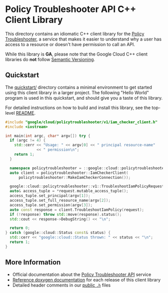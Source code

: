 # Policy Troubleshooter API C++ Client Library

This directory contains an idiomatic C++ client library for the
[Policy Troubleshooter][cloud-service-docs], a service that makes it easier to
understand why a user has access to a resource or doesn't have permission to
call an API.

While this library is **GA**, please note that the Google Cloud C++ client
libraries do **not** follow [Semantic Versioning](https://semver.org/).

## Quickstart

The [quickstart/](quickstart/README.md) directory contains a minimal environment
to get started using this client library in a larger project. The following
"Hello World" program is used in this quickstart, and should give you a taste of
this library.

For detailed instructions on how to build and install this library, see the
top-level [README](/README.md#building-and-installing).

<!-- inject-quickstart-start -->

```cc
#include "google/cloud/policytroubleshooter/v1/iam_checker_client.h"
#include <iostream>

int main(int argc, char* argv[]) try {
  if (argc != 4) {
    std::cerr << "Usage: " << argv[0] << " principal resource-name"
              << " permission\n";
    return 1;
  }

  namespace policytroubleshooter = ::google::cloud::policytroubleshooter_v1;
  auto client = policytroubleshooter::IamCheckerClient(
      policytroubleshooter::MakeIamCheckerConnection());

  google::cloud::policytroubleshooter::v1::TroubleshootIamPolicyRequest request;
  auto& access_tuple = *request.mutable_access_tuple();
  access_tuple.set_principal(argv[1]);
  access_tuple.set_full_resource_name(argv[2]);
  access_tuple.set_permission(argv[3]);
  auto const response = client.TroubleshootIamPolicy(request);
  if (!response) throw std::move(response).status();
  std::cout << response->DebugString() << "\n";

  return 0;
} catch (google::cloud::Status const& status) {
  std::cerr << "google::cloud::Status thrown: " << status << "\n";
  return 1;
}
```

<!-- inject-quickstart-end -->

## More Information

- Official documentation about the
  [Policy Troubleshooter API][cloud-service-docs] service
- [Reference doxygen documentation][doxygen-link] for each release of this
  client library
- Detailed header comments in our [public `.h`][source-link] files

[cloud-service-docs]: https://cloud.google.com/iam/docs/troubleshooting-access
[doxygen-link]: https://cloud.google.com/cpp/docs/reference/policytroubleshooter/latest/
[source-link]: https://github.com/googleapis/google-cloud-cpp/tree/main/google/cloud/policytroubleshooter
